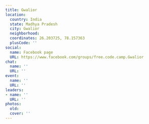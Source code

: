 ```yaml
---
title: Gwalior
location:
  country: India
  state: Madhya Pradesh
  city: Gwalior
  neighborhood: 
  coordinates: 26.203725, 78.157363
  plusCode: ''
social:
  name: Facebook page
  URL: https://www.facebook.com/groups/free.code.camp.Gwalior
chat:
  name: ''
  URL: ''
event:
  name: ''
  URL: ''
leaders:
- name: ''
  URL: ''
photos:
  old: 
  cover: ''
---
```

